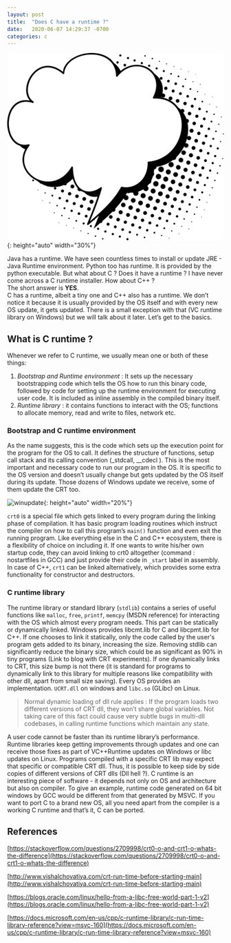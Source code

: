 ```yaml
---
layout: post
title:  "Does C have a runtime ?"
date:   2020-06-07 14:29:37 -0700
categories: c
---
```





![bubble](/public/images/speech_bubble1.png "Image source : https://pixabay.com/illustrations/speech-bubble-thinking-talk-5775045/"){: height="auto" width="30%"}

Java has a runtime. We have seen countless times to install or update JRE - Java Runtime environment. Python too has runtime. It is provided by the python executable. But what about C ? Does it have a runtime ? I have never come across a C runtime installer. How about C++ ?  
The short answer is **YES**.   
C has a runtime, albeit a tiny one and C++ also has a runtime. We don’t notice it because it is usually provided by the OS itself and with every new OS update, it gets updated. There is a small exception with that (VC runtime library on Windows) but we will talk about it later. Let’s get to the basics.

## What is C runtime ? 
Whenever we refer to C runtime, we usually mean one or both of these things:
1. *Bootstrap and Runtime environment*  : It sets up the necessary bootstrapping code which tells the OS how to run this binary code, followed by code for setting up the runtime environment for executing user code. It is included as inline assembly in the compiled binary itself. 
2. *Runtime library* : it contains functions to interact with the OS; functions to allocate memory, read and write to files, network etc.


### Bootstrap and C runtime environment
As the name suggests, this is the code which sets up the execution point for the program for the OS to call. It defines the structure of functions, setup call stack and its calling convention (_stdcall, __cdecl ). This is the most important and necessary code to run our program in the OS.  It is specific to the OS version and doesn’t usually change but gets updated by the OS itself during its update. Those dozens of Windows update we receive, some of them update the CRT too.    

![winupdate](https://www.howtogeek.com/wp-content/uploads/2018/06/img_5b2d86d471d92.png "Please wait while Windows is updating ..."){: height="auto" width="20%"}



`crt0` is a special file which gets linked to every program during the linking phase of compilation. It has basic program loading routines which instruct the compiler on how to call this program’s `main()` function and even exit the running program. Like everything else in the C and C++ ecosystem, there is a flexibility of choice on including it. If one wants to write his/her own startup code, they can avoid linking to crt0 altogether (command : nostartfiles  in GCC) and just provide their code in `_start` label in assembly. 
In case of C++, `crt1` can be linked alternatively,  which provides some extra functionality for constructor and destructors.


### C runtime library
The runtime library or standard library (`stdlib`) contains a series of useful functions like `malloc`, `free`, `printf`, `memcpy` (MSDN reference) for interacting with the OS which almost every program needs. This part can be statically or dynamically linked. Windows provides libcmt.lib for C and libcpmt.lib for C++. 
If one chooses to link it statically, only the code called by the user's program gets added to its binary, increasing the size. Removing stdlib can significantly reduce the binary size, which could be as significant as 90% in tiny programs  (Link to blog with CRT experiments). 
If one dynamically links to CRT, this size bump is not there (it is standard for programs to dynamically link to this library for multiple reasons like compatibility with other dll, apart from small size saving). Every OS provides an implementation. `UCRT.dll` on windows and `libc.so` (GLibc) on Linux. 

>Normal dynamic loading of dll rule applies : If the program loads two different versions of CRT dll, they won’t share global variables. Not taking care of this fact could cause very subtle bugs in multi-dll codebases,  in calling runtime functions which maintain any state.

A user code cannot be faster than its runtime library’s performance.
Runtime libraries keep getting improvements through updates and one can receive those fixes as part of VC++Runtime updates on Windows or libc updates on Linux. Programs compiled with a specific CRT lib may expect that specific or compatible CRT dll. Thus, it is possible to keep side by side copies of different versions of CRT dlls (Dll hell ?).
C runtime is an interesting piece of software - it depends not only on OS and architecture but also on compiler. To give an example, runtime code generated on 64 bit windows by GCC would be different from that generated by MSVC. 
If you want to port C to a brand new OS,  all you need apart from the compiler is a working C runtime and that’s it, C can be ported.

## References
[https://stackoverflow.com/questions/2709998/crt0-o-and-crt1-o-whats-the-difference](https://stackoverflow.com/questions/2709998/crt0-o-and-crt1-o-whats-the-difference)

[http://www.vishalchovatiya.com/crt-run-time-before-starting-main](http://www.vishalchovatiya.com/crt-run-time-before-starting-main)

[https://blogs.oracle.com/linux/hello-from-a-libc-free-world-part-1-v2](https://blogs.oracle.com/linux/hello-from-a-libc-free-world-part-1-v2)

[https://docs.microsoft.com/en-us/cpp/c-runtime-library/c-run-time-library-reference?view=msvc-160](https://docs.microsoft.com/en-us/cpp/c-runtime-library/c-run-time-library-reference?view=msvc-160)
